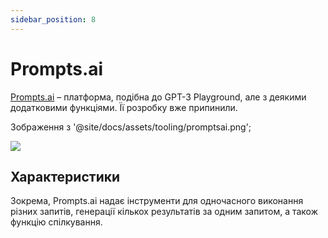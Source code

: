 ```yaml
---
sidebar_position: 8
---
```


# Prompts.ai

[Prompts.ai](https://prompts.ai/) – платформа, подібна до GPT-3 Playground, але з деякими додатковими функціями. Її розробку вже припинили.

Зображення з '@site/docs/assets/tooling/promptsai.png';

<div style={{textAlign: 'center'}}>
  <img src={Image} style={{width: "750px"}} />
</div>

## Характеристики

Зокрема, Prompts.ai надає інструменти для одночасного виконання різних запитів, генерації кількох результатів за одним запитом, а також функцію спілкування.